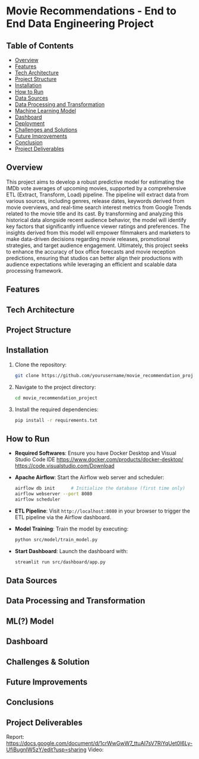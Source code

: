 # Movie Recommendations - End to End Data Engineering Project

## Table of Contents
- [Overview](#overview)
- [Features](#features)
- [Tech Architecture](#tech-architecture)
- [Project Structure](#project-structure)
- [Installation](#installation)
- [How to Run](#how-to-run)
- [Data Sources](#data-sources)
- [Data Processing and Transformation](#data-processing-and-transformation)
- [Machine Learning Model](#machine-learning-model)
- [Dashboard](#dashboard)
- [Deployment](#deployment)
- [Challenges and Solutions](#challenges-and-solutions)
- [Future Improvements](#future-improvements)
- [Conclusion](#conclusion)
- [Project Deliverables](#project-delivarables)

## Overview
This project aims to develop a robust predictive model for estimating the IMDb vote averages of upcoming movies, supported by a comprehensive ETL (Extract, Transform, Load) pipeline. The pipeline will extract data from various sources, including genres, release dates, keywords derived from movie overviews, and real-time search interest metrics from Google Trends related to the movie title and its cast. By transforming and analyzing this historical data alongside recent audience behavior, the model will identify key factors that significantly influence viewer ratings and preferences. The insights derived from this model will empower filmmakers and marketers to make data-driven decisions regarding movie releases, promotional strategies, and target audience engagement. Ultimately, this project seeks to enhance the accuracy of box office forecasts and movie reception predictions, ensuring that studios can better align their productions with audience expectations while leveraging an efficient and scalable data processing framework.

## Features

## Tech Architecture

## Project Structure

## Installation
1. Clone the repository:
   ```bash
   git clone https://github.com/yourusername/movie_recommendation_project.git
   ```
2. Navigate to the project directory:
   ```bash
   cd movie_recommendation_project
   ```
3. Install the required dependencies:
   ```bash
   pip install -r requirements.txt
   ```
   
## How to Run
- **Required Softwares**: Ensure you have Docker Desktop and Visual Studio Code IDE 
  https://www.docker.com/products/docker-desktop/ 
  https://code.visualstudio.com/Download
- **Apache Airflow**: Start the Airflow web server and scheduler:
  ```bash
  airflow db init      # Initialize the database (first time only)
  airflow webserver --port 8080
  airflow scheduler
  ```

- **ETL Pipeline**: Visit `http://localhost:8080` in your browser to trigger the ETL pipeline via the Airflow dashboard.

- **Model Training**: Train the model by executing:
  ```bash
  python src/model/train_model.py
  ```

- **Start Dashboard**: Launch the dashboard with:
  ```bash
  streamlit run src/dashboard/app.py
  ```


## Data Sources

## Data Processing and Transformation

## ML(?) Model

## Dashboard

## Challenges & Solution

## Future Improvements

## Conclusions

## Project Deliverables
Report:    https://docs.google.com/document/d/1crWwGwW7_ttuAI7sV7RiYqUet0I6Ly-UfiBugnIW5zY/edit?usp=sharing
Video:   
